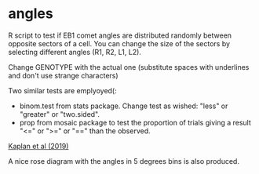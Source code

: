 # angles
R script to test if EB1 comet angles are distributed randomly between opposite sectors of a cell. You can change the size of the sectors by selecting different angles (R1, R2, L1, L2).

Change GENOTYPE with the actual one (substitute spaces with underlines and don't use strange characters)

Two similar tests are emplyoyed(:

- binom.test from stats package. Change test as wished: "less" or "greater" or "two.sided".
- prop from mosaic package to test the proportion of trials giving a result "<=" or ">=" or "==" than the observed.

[Kaplan et al (2019) ](ftp://ftp.sam.math.ethz.ch/sfs/R-CRAN/web/packages/mosaic/vignettes/Resampling.pdf)
		

A nice rose diagram with the angles in 5 degrees bins is also produced.

